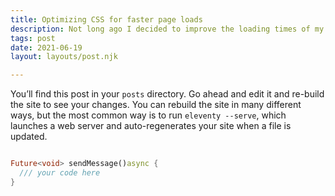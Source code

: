```yaml
---
title: Optimizing CSS for faster page loads
description: Not long ago I decided to improve the loading times of my website. It already loads pretty fast, but I knew there was still room for improvement and one of them was CSS loading. I will walk you through the process and show you how you can improve your load times as well. To see how CSS affects the load time of a webpage we first have to know how the browser converts an HTML document into a functional webpage...
tags: post
date: 2021-06-19
layout: layouts/post.njk

---
```


You’ll find this post in your `posts` directory. Go ahead and edit it and re-build the site to see your changes. You can rebuild the site in many different ways, but the most common way is to run `eleventy --serve`, which launches a web server and auto-regenerates your site when a file is updated.

``` dart

Future<void> sendMessage()async {
  /// your code here
}
```